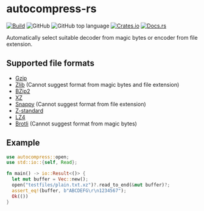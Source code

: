 autocompress-rs
===============
[![Build](https://github.com/informationsea/autocompress-rs/actions/workflows/build.yml/badge.svg)](https://github.com/informationsea/autocompress-rs/actions/workflows/build.yml)
![GitHub](https://img.shields.io/github/license/informationsea/autocompress-rs)
![GitHub top language](https://img.shields.io/github/languages/top/informationsea/autocompress-rs)
[![Crates.io](https://img.shields.io/crates/v/autocompress)](https://crates.io/crates/autocompress)
[![Docs.rs](https://docs.rs/autocompress/badge.svg)](https://docs.rs/autocompress)

Automatically select suitable decoder from magic bytes or encoder from file extension.

Supported file formats
---------------------

* [Gzip](https://www.ietf.org/rfc/rfc1952.txt)
* [Zlib](https://www.ietf.org/rfc/rfc1950.txt) (Cannot suggest format from magic bytes and file extension)
* [BZip2](https://www.sourceware.org/bzip2/)
* [XZ](https://tukaani.org/xz/format.html)
* [Snappy](https://github.com/google/snappy) (Cannot suggest format from file extension)
* [Z-standard](https://facebook.github.io/zstd/)
* [LZ4](https://www.lz4.org/)
* [Brotli](https://github.com/google/brotli) (Cannot suggest format from magic bytes)

Example
-------
```rust
use autocompress::open;
use std::io::{self, Read};

fn main() -> io::Result<()> {
  let mut buffer = Vec::new();
  open("testfiles/plain.txt.xz")?.read_to_end(&mut buffer)?;
  assert_eq!(buffer, b"ABCDEFG\r\n1234567");
  Ok(())
}
```
